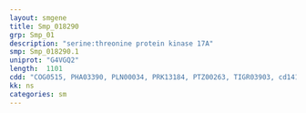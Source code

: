 ```yaml
---
layout: smgene
title: Smp_018290
grp: Smp_01
description: "serine:threonine protein kinase 17A"
smp: Smp_018290.1
uniprot: "G4VGQ2"
length:  1101
cdd: "COG0515, PHA03390, PLN00034, PRK13184, PTZ00263, TIGR03903, cd14106, cl21453, pfam00069, smart00220"
kk: ns
categories: sm
---
```

